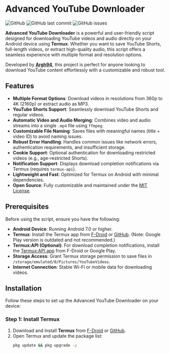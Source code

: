
# Advanced YouTube Downloader

![GitHub](https://img.shields.io/github/license/Argh94/YouTube-Downloader)
![GitHub last commit](https://img.shields.io/github/last-commit/Argh94/YouTube-Downloader)
![GitHub issues](https://img.shields.io/github/issues/Argh94/YouTube-Downloader)

**Advanced YouTube Downloader** is a powerful and user-friendly script designed for downloading YouTube videos and audio directly on your Android device using **Termux**. Whether you want to save YouTube Shorts, full-length videos, or extract high-quality audio, this script offers a seamless experience with multiple format and resolution options.

Developed by **[Argh94](https://github.com/Argh94)**, this project is perfect for anyone looking to download YouTube content effortlessly with a customizable and robust tool.

## Features

- **Multiple Format Options**: Download videos in resolutions from 360p to 4K (2160p) or extract audio as MP3.
- **YouTube Shorts Support**: Seamlessly download YouTube Shorts and regular videos.
- **Automatic Video and Audio Merging**: Combines video and audio streams into a single `.mp4` file using `ffmpeg`.
- **Customizable File Naming**: Saves files with meaningful names (title + video ID) to avoid naming issues.
- **Robust Error Handling**: Handles common issues like network errors, authentication requirements, and insufficient storage.
- **Cookie Support**: Optional authentication for downloading restricted videos (e.g., age-restricted Shorts).
- **Notification Support**: Displays download completion notifications via Termux (requires `termux-api`).
- **Lightweight and Fast**: Optimized for Termux on Android with minimal dependencies.
- **Open Source**: Fully customizable and maintained under the [MIT License](#license).

## Prerequisites

Before using the script, ensure you have the following:

- **Android Device**: Running Android 7.0 or higher.
- **Termux**: Install the Termux app from [F-Droid](https://f-droid.org/packages/com.termux/) or [GitHub](https://github.com/termux/termux-app/releases). (Note: Google Play version is outdated and not recommended.)
- **Termux:API (Optional)**: For download completion notifications, install the [Termux:API app](https://f-droid.org/packages/com.termux.api/) from F-Droid or Google Play.
- **Storage Access**: Grant Termux storage permission to save files in `/storage/emulated/0/Pictures/YouTubeVideos`.
- **Internet Connection**: Stable Wi-Fi or mobile data for downloading videos.

## Installation

Follow these steps to set up the Advanced YouTube Downloader on your device:

### Step 1: Install Termux
1. Download and install **Termux** from [F-Droid](https://f-droid.org/packages/com.termux/) or [GitHub](https://github.com/termux/termux-app/releases).
2. Open Termux and update the package list:
   ```bash
   pkg update && pkg upgrade -y
